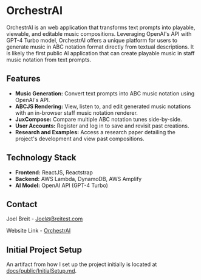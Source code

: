 # OrchestrAI

OrchestrAI is an web application that transforms text prompts into playable, viewable, and editable music compositions. Leveraging OpenAI's API with GPT-4 Turbo model, OrchestrAI offers a unique platform for users to generate music in ABC notation format directly from textual descriptions. It is likely the first public AI application that can create playable music in staff music notation from text prompts.

## Features

-   **Music Generation:** Convert text prompts into ABC music notation using OpenAI's API.
-   **ABCJS Rendering:** View, listen to, and edit generated music notations with an in-browser staff music notation renderer.
-   **JuxCompose:** Compare multiple ABC notation tunes side-by-side.
-   **User Accounts:** Register and log in to save and revisit past creations.
-   **Research and Examples:** Access a research paper detailing the project's development and view past compositions.

## Technology Stack

-   **Frontend:** ReactJS, Reactstrap
-   **Backend:** AWS Lambda, DynamoDB, AWS Amplify
-   **AI Model:** OpenAI API (GPT-4 Turbo)

## Contact

Joel Breit - Joel@Breitest.com

Website Link - [OrchestrAI](https://www.orchestrAI.site)

## Initial Project Setup

An artifact from how I set up the project initially is located at [docs/public/InitialSetup.md](docs/public/InitialSetup.md).
